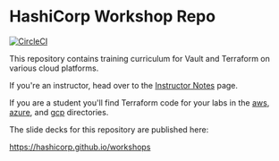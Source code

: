 # HashiCorp Workshop Repo

[![CircleCI](https://circleci.com/gh/hashicorp/se-terraform-vault-workshop.svg?style=svg)](https://circleci.com/gh/hashicorp/se-terraform-vault-workshop)

This repository contains training curriculum for Vault and Terraform on various cloud platforms.

If you're an instructor, head over to the [Instructor Notes](./INSTRUCTOR_NOTES.md) page.

If you are a student you'll find Terraform code for your labs in the [aws](./aws), [azure](./azure), and [gcp](./gcp) directories.

The slide decks for this repository are published here:

https://hashicorp.github.io/workshops

